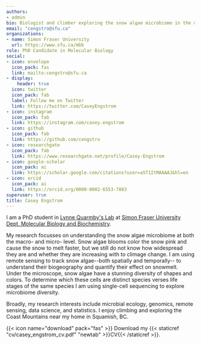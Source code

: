 ```yaml
---
authors:
- admin
bio: Biologist and climber exploring the snow algae microbiome in the mountains
email: "cengstro@sfu.ca"
organizations:
- name: Simon Fraser University
  url: https://www.sfu.ca/mbb
role: PhD Candidate in Molecular Biology
social:
- icon: envelope
  icon_pack: fas
  link: mailto:cengstro@sfu.ca
- display:
    header: true
  icon: twitter
  icon_pack: fab
  label: Follow me on Twitter
  link: https://twitter.com/CaseyEngstrom
- icon: instagram
  icon_pack: fab
  link: https://instagram.com/casey.engstrom
- icon: github
  icon_pack: fab
  link: https://github.com/cengstro
- icon: researchgate
  icon_pack: fab
  link: https://www.researchgate.net/profile/Casey-Engstrom
- icon: google-scholar
  icon_pack: ai
  link: https://scholar.google.com/citations?user=aST1ItMAAAAJ&hl=en
- icon: orcid
  icon_pack: ai
  link: https://orcid.org/0000-0002-6553-7883
superuser: true
title: Casey Engstrom
---
```


I am a PhD student in [Lynne Quarmby's Lab](https://www.quarmby.ca) at [Simon Fraser University Dept. Molecular Biology and Biochemistry](https://www.sfu.ca/mbb).

My research focusses on understanding the snow algae microbiome at both the macro- and micro- level. Snow algae blooms color the snow pink and cause the snow to melt faster, but we still do not know how widespread they are and whether they are increasing with to climage change. I am using remote sensing to track snow algae--both spatially and temporally-- to understand their biogeography and quantify their effect on snowmelt. Under the microscope, snow algae have a stunning diversity of shapes and colors. To determine which these cells are distinct species verses life stages of the same species I am using single-cell sequencing to explore microbiome diversity.

Broadly, my research interests include microbial ecology, genomics, remote sensing, data science, and statistics. I enjoy climbing and exploring the Coast Mountains near my home in Squamish, BC. 


{{< icon name="download" pack="fas" >}} Download my {{< staticref "cv/casey_engstrom_cv.pdf" "newtab" >}}CV{{< /staticref >}}.

